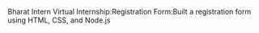Bharat Intern Virtual Internship:Registration Form:Built a registration form using HTML, CSS, and Node.js
